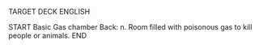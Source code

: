 TARGET DECK
ENGLISH

START
Basic
Gas chamber
Back: n. Room filled with poisonous gas to kill people or animals.
END
